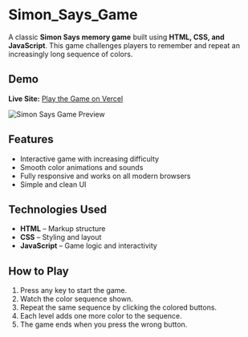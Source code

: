 # Simon_Says_Game

A classic **Simon Says memory game** built using **HTML, CSS, and JavaScript**. This game challenges players to remember and repeat an increasingly long sequence of colors.

## Demo

**Live Site:** [Play the Game on Vercel](https://simon-says-game-rouge.vercel.app)

![Simon Says Game Preview](https://raw.githubusercontent.com/AmitGhosh2005/Simon_Says_Game/main/screenshot.png) 

## Features

- Interactive game with increasing difficulty
- Smooth color animations and sounds
- Fully responsive and works on all modern browsers
- Simple and clean UI

## Technologies Used

- **HTML** – Markup structure
- **CSS** – Styling and layout
- **JavaScript** – Game logic and interactivity

## How to Play

1. Press any key to start the game.
2. Watch the color sequence shown.
3. Repeat the same sequence by clicking the colored buttons.
4. Each level adds one more color to the sequence.
5. The game ends when you press the wrong button.

